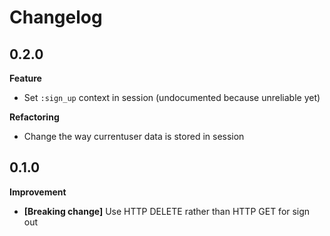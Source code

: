 # Changelog

## 0.2.0

**Feature**

* Set `:sign_up` context in session (undocumented because unreliable yet)

**Refactoring**

* Change the way currentuser data is stored in session

## 0.1.0

**Improvement**

* **[Breaking change]** Use HTTP DELETE rather than HTTP GET for sign out
